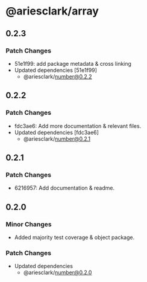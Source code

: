 # @ariesclark/array

## 0.2.3

### Patch Changes

- 51e1f99: add package metadata & cross linking
- Updated dependencies [51e1f99]
  - @ariesclark/number@0.2.2

## 0.2.2

### Patch Changes

- fdc3ae6: Add more documentation & relevant files.
- Updated dependencies [fdc3ae6]
  - @ariesclark/number@0.2.1

## 0.2.1

### Patch Changes

- 6216957: Add documentation & readme.

## 0.2.0

### Minor Changes

- Added majority test coverage & object package.

### Patch Changes

- Updated dependencies
  - @ariesclark/number@0.2.0
